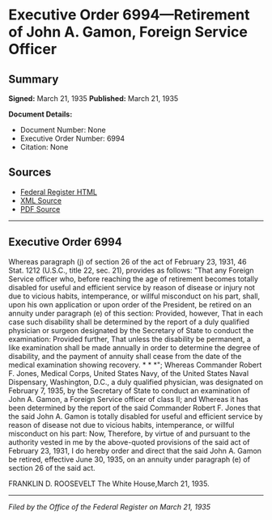 # Executive Order 6994—Retirement of John A. Gamon, Foreign Service Officer

## Summary

**Signed:** March 21, 1935
**Published:** March 21, 1935

**Document Details:**
- Document Number: None
- Executive Order Number: 6994
- Citation: None

## Sources
- [Federal Register HTML](https://www.presidency.ucsb.edu/documents/executive-order-6994-retirement-john-gamon-foreign-service-officer)
- [XML Source](None)
- [PDF Source](None)

---

## Executive Order 6994

Whereas paragraph (j) of section 26 of the act of February 23, 1931, 46 Stat. 1212 (U.S.C., title 22, sec. 21), provides as follows:
"That any Foreign Service officer who, before reaching the age of retirement becomes totally disabled for useful and efficient service by reason of disease or injury not due to vicious habits, intemperance, or willful misconduct on his part, shall, upon his own application or upon order of the President, be retired on an annuity under paragraph (e) of this section: Provided, however, That in each case such disability shall be determined by the report of a duly qualified physician or surgeon designated by the Secretary of State to conduct the examination: Provided further, That unless the disability be permanent, a like examination shall be made annually in order to determine the degree of disability, and the payment of annuity shall cease from the date of the medical examination showing recovery. * * *";
Whereas Commander Robert F. Jones, Medical Corps, United States Navy, of the United States Naval Dispensary, Washington, D.C., a duly qualified physician, was designated on February 7, 1935, by the Secretary of State to conduct an examination of John A. Gamon, a Foreign Service officer of class II; and
Whereas it has been determined by the report of the said Commander Robert F. Jones that the said John A. Gamon is totally disabled for useful and efficient service by reason of disease not due to vicious habits, intemperance, or willful misconduct on his part:
Now, Therefore, by virtue of and pursuant to the authority vested in me by the above-quoted provisions of the said act of February 23, 1931, I do hereby order and direct that the said John A. Gamon be retired, effective June 30, 1935, on an annuity under paragraph (e) of section 26 of the said act.

FRANKLIN D. ROOSEVELT
The White House,March 21, 1935.

---

*Filed by the Office of the Federal Register on March 21, 1935*
